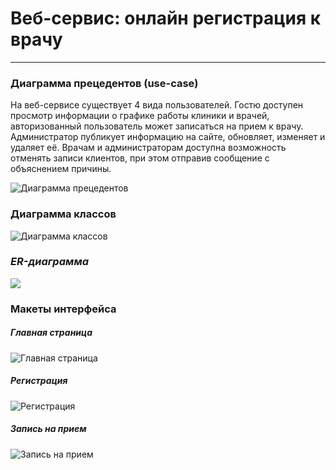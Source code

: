 # Веб-сервис: онлайн регистрация к врачу
---
### Диаграмма прецедентов (use-case)
На веб-сервисе существует 4 вида пользователей. Гостю доступен просмотр информации о графике работы клиники и врачей, авторизованный пользователь может записаться на прием к врачу. Администратор публикует информацию на сайте, обновляет, изменяет и удаляет её. Врачам и администраторам доступна возможность отменять записи клиентов, при этом отправив сообщение с объяснением причины. 

![Диаграмма прецедентов](https://yuml.me/48cfcafd)

### Диаграмма классов

![Диаграмма классов](https://www.gliffy.com/go/view/11860294.png?size=large)

### *ER-диаграмма*

![](https://www.gliffy.com/go/view/12008034.png?size=large)

### Макеты интерфейса

##### Главная страница

![Главная страница](https://s3.amazonaws.com/assets.mockflow.com/app/wireframepro/company/C39312e4b1e51f43f2ecc2647168560a1/projects/D31e823859fd83c28e34a6f16e246da62/pages/09f73121230749a9817dfb75aa9fa42e/image/09f73121230749a9817dfb75aa9fa42e.png)
##### Регистрация

![Регистрация](https://s3.amazonaws.com/assets.mockflow.com/app/wireframepro/company/C39312e4b1e51f43f2ecc2647168560a1/projects/D31e823859fd83c28e34a6f16e246da62/pages/Df20e4f595074c3c5319544149c3cd90d/image/Df20e4f595074c3c5319544149c3cd90d.png)
##### Запись на прием
![Запись на прием](https://s3.amazonaws.com/assets.mockflow.com/app/wireframepro/company/C39312e4b1e51f43f2ecc2647168560a1/projects/D31e823859fd83c28e34a6f16e246da62/pages/D8e5f02858cb118620b638603b8200140/image/D8e5f02858cb118620b638603b8200140.png)
